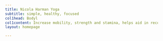 ```yaml
---
title: Nicola Harman Yoga
subtitle: simple, healthy, focused
col1head: Bodyl
col1content: Increase mobility, strength and stamina, helps aid in recovery from injuries
layout: homepage

---
```

